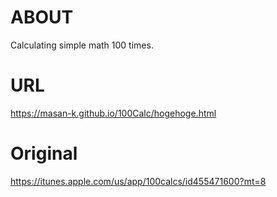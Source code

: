 # ABOUT
Calculating simple math 100 times.

# URL
https://masan-k.github.io/100Calc/hogehoge.html

# Original
https://itunes.apple.com/us/app/100calcs/id455471600?mt=8
